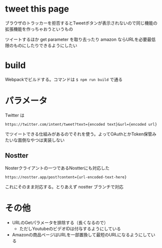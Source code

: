 # tweet this page

ブラウザのトラッカーを拒否するとTweetボタンが表示されないので同じ機能の拡張機能を作っちゃおうというもの

ツイートするほか get parameter を取り去ったり amazon ならURLを必要最低限のものにしたりできるようにしたい

# build

Webpackでビルドする。コマンドは `$ npm run build` で通る

# パラメータ

Twitter は

```
https://twitter.com/intent/tweet?text={encoded text}&url={encoded url}
```

でツイートできる仕組みがあるのでそれを使う。よってOAuthとかToken保管みたいな面倒なやつは実装しない

## Nostter

Nosterクライアントの一つであるNostterにも対応した


```
https://nostter.app/post?content={url-encoded-text-here}
```

これにそのまま対応する。とりあえず nostter ブランチで対応

# その他

- URLのGetパラメータを排除する（長くなるので）
    - ただしYoutubeのビデオIDは付与するようにしている
- Amazonの商品ページはURLを一部置換して最短のURLになるようにしている

